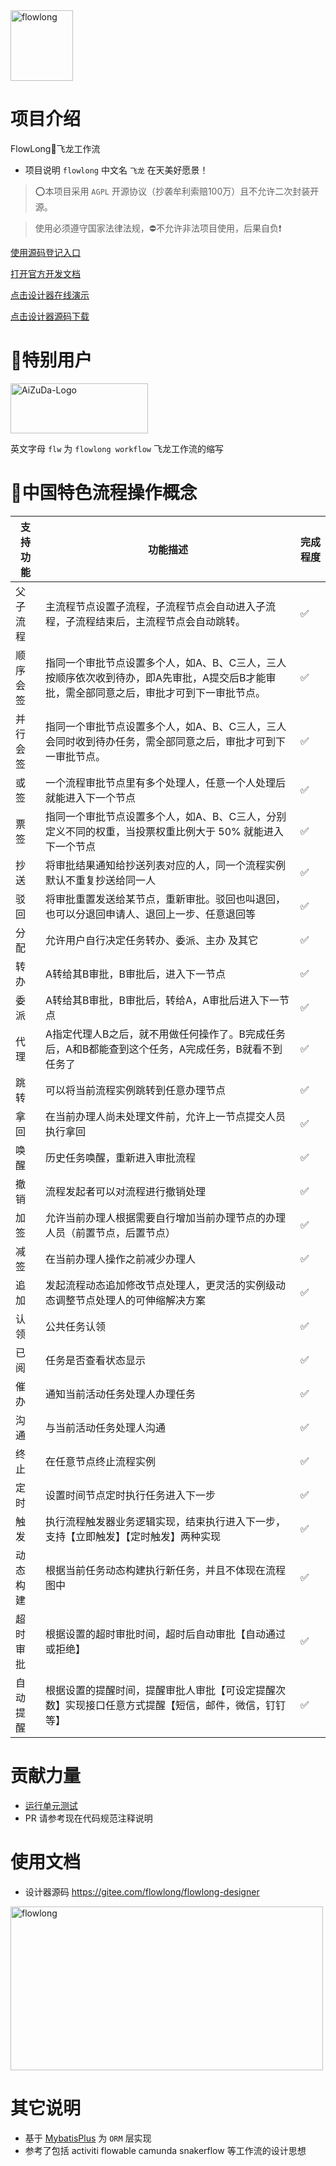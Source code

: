 
<img src="https://foruda.gitee.com/images/1693470775312764207/27440c57_12260.png" alt="flowlong" width="100px" height="113px">

# 项目介绍
FlowLong🐉飞龙工作流

- 项目说明  `flowlong` 中文名 `飞龙` 在天美好愿景！

> ⭕本项目采用 `AGPL` 开源协议（抄袭牟利索赔100万）且不允许二次封装开源。

> 使用必须遵守国家法律法规，⛔不允许非法项目使用，后果自负❗

[使用源码登记入口](https://gitee.com/aizuda/flowlong/issues/I7XGP5) 

[打开官方开发文档](https://doc.flowlong.com)

[点击设计器在线演示](https://flowlong-desginer.pages.dev)

[点击设计器源码下载](https://gitee.com/flowlong/flowlong-designer)

# 💎特别用户

<p>
  <a href="http://boot.aizuda.com/?from=mp" target="_blank">
   <img alt="AiZuDa-Logo" src="https://foruda.gitee.com/images/1715955628416785121/954c16ef_12260.png" width="220px" height="80px">
  </a>
</p>

英文字母 `flw` 为 `flowlong workflow` 飞龙工作流的缩写

# 🚩中国特色流程操作概念

| 支持功能 | 功能描述                                                                    | 完成程度 |
|------|-------------------------------------------------------------------------|------|
| 父子流程 | 主流程节点设置子流程，子流程节点会自动进入子流程，子流程结束后，主流程节点会自动跳转。                             | ✅    |
| 顺序会签 | 指同一个审批节点设置多个人，如A、B、C三人，三人按顺序依次收到待办，即A先审批，A提交后B才能审批，需全部同意之后，审批才可到下一审批节点。 | ✅    |
| 并行会签 | 指同一个审批节点设置多个人，如A、B、C三人，三人会同时收到待办任务，需全部同意之后，审批才可到下一审批节点。                 | ✅    |
| 或签   | 一个流程审批节点里有多个处理人，任意一个人处理后就能进入下一个节点                                       | ✅    |
| 票签   | 指同一个审批节点设置多个人，如A、B、C三人，分别定义不同的权重，当投票权重比例大于 50% 就能进入下一个节点                | ✅    |
| 抄送   | 将审批结果通知给抄送列表对应的人，同一个流程实例默认不重复抄送给同一人                                     | ✅    |
| 驳回   | 将审批重置发送给某节点，重新审批。驳回也叫退回，也可以分退回申请人、退回上一步、任意退回等                           | ✅    |
| 分配   | 允许用户自行决定任务转办、委派、主办 及其它                                                  | ✅    |
| 转办   | A转给其B审批，B审批后，进入下一节点                                                     | ✅    |
| 委派   | A转给其B审批，B审批后，转给A，A审批后进入下一节点                                             | ✅    |
| 代理   | A指定代理人B之后，就不用做任何操作了。B完成任务后，A和B都能查到这个任务，A完成任务，B就看不到任务了                   | ✅    |
| 跳转   | 可以将当前流程实例跳转到任意办理节点                                                      | ✅    |
| 拿回   | 在当前办理人尚未处理文件前，允许上一节点提交人员执行拿回                                            | ✅    |
| 唤醒   | 历史任务唤醒，重新进入审批流程                                                         | ✅    |
| 撤销   | 流程发起者可以对流程进行撤销处理                                                        | ✅    |
| 加签   | 允许当前办理人根据需要自行增加当前办理节点的办理人员（前置节点，后置节点）                                   | ✅    |
| 减签   | 在当前办理人操作之前减少办理人                                                         | ✅    |
| 追加   | 发起流程动态追加修改节点处理人，更灵活的实例级动态调整节点处理人的可伸缩解决方案                                | ✅    |
| 认领   | 公共任务认领                                                                  | ✅    |
| 已阅   | 任务是否查看状态显示                                                              | ✅    |
| 催办   | 通知当前活动任务处理人办理任务                                                         | ✅    |
| 沟通   | 与当前活动任务处理人沟通                                                            | ✅    |
| 终止   | 在任意节点终止流程实例                                                             | ✅    |
| 定时   | 设置时间节点定时执行任务进入下一步                                                       | ✅    |
| 触发   | 执行流程触发器业务逻辑实现，结束执行进入下一步，支持【立即触发】【定时触发】两种实现                              | ✅    |
| 动态构建 | 根据当前任务动态构建执行新任务，并且不体现在流程图中                                              | ✅    |
| 超时审批 | 根据设置的超时审批时间，超时后自动审批【自动通过或拒绝】                                            | ✅    |                                                             | ✅    |
| 自动提醒 | 根据设置的提醒时间，提醒审批人审批【可设定提醒次数】实现接口任意方式提醒【短信，邮件，微信，钉钉等】                      | ✅    |


# 贡献力量

- [运行单元测试](https://gitee.com/aizuda/flowlong/wikis/%E8%BF%90%E8%A1%8C%E5%8D%95%E5%85%83%E6%B5%8B%E8%AF%95)
- PR 请参考现在代码规范注释说明

# 使用文档

- 设计器源码 https://gitee.com/flowlong/flowlong-designer

<img src="https://foruda.gitee.com/images/1683680723972384655/f957e75d_12260.png" alt="flowlong" width="500px" height="262px">

# 其它说明

- 基于 [MybatisPlus](https://baomidou.com) 为 `ORM` 层实现
- 参考了包括 activiti flowable camunda snakerflow 等工作流的设计思想
